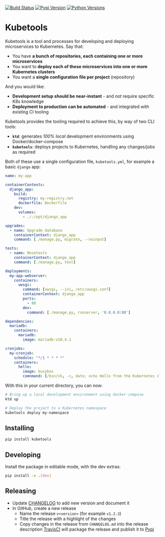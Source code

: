 [![Build Status](https://travis-ci.com/EDITD/kubetools.svg?branch=master)](https://travis-ci.com/EDITD/kubetools)
[![Pypi Version](https://img.shields.io/pypi/v/kubetools.svg)](https://pypi.org/project/kubetools/)
[![Python Versions](https://img.shields.io/pypi/pyversions/kubetools.svg)](https://pypi.org/project/kubetools/)

# Kubetools

Kubetools is a tool and processes for developing and deploying microservices to Kubernetes. Say that:

+ You have **a bunch of repositories, each containing one or more microservices**
+ You want to **deploy each of these microservices into one or more Kubernetes clusters**
+ You want a **single configuration file per project** (repository)

And you would like:

+ **Development setup should be near-instant** - and _not_ require specific K8s knowledge
+ **Deployment to production can be automated** - and integrated with existing CI tooling

Kubetools provides the tooling required to achieve this, by way of two CLI tools:

+ **`ktd`**: generates _100% local_ development environments using Docker/docker-compose
+ **`kubetools`**: deploys projects to Kubernetes, handling any changes/jobs as required

Both of these use a single configuration file, `kubetools.yml`, for example a basic `django` app:

```yaml
name: my-app

containerContexts:
  django_app:
    build:
      registry: my-registry.net
      dockerfile: Dockerfile
    dev:
      volumes:
        - ./:/opt/django_app

upgrades:
  - name: Upgrade database
    containerContext: django_app
    command: [./manage.py, migrate, --noinput]

tests:
  - name: Nosetests
    containerContext: django_app
    command: [./manage.py, test]

deployments:
  my-app-webserver:
    containers:
      uwsgi:
        command: [uwsgi, --ini, /etc/uwsgi.conf]
        containerContext: django_app
        ports:
          - 80
        dev:
          command: [./manage.py, runserver, '0.0.0.0:80']

dependencies:
  mariadb:
    containers:
      mariadb:
        image: mariadb:v10.4.1

cronjobs:
  my-cronjob:
    schedule: "*/1 * * * *"
    containers:
      hello:
        image: busybox
        comnmand: [/bin/sh, -c, date; echo Hello from the Kubernetes cluster]
```

With this in your current directory, you can now:

```sh
# Bring up a local development environment using docker-compose
ktd up

# Deploy the project to a Kubernetes namespace
kubetools deploy my-namespace
```

## Installing

```sh
pip install kubetools
```

## Developing

Install the package in editable mode, with the dev extras:

```sh
pip install -e .[dev]
```

## Releasing
* Update [CHANGELOG](CHANGELOG.md) to add new version and document it
* In GitHub, create a new release
  * Name the release `v<version>` (for example `v1.2.3`)
  * Title the release with a highlight of the changes
  * Copy changes in the release from `CHANGELOG.md` into the release description
 [TravisCI](https://travis-ci.com/EDITD/kubetools) will package the release and publish it to
 [Pypi](https://pypi.org/project/kubetools/)

